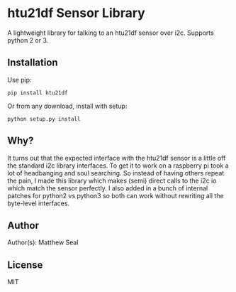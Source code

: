 # htu21df Sensor Library
A lightweight library for talking to an htu21df sensor over i2c. Supports python 2 or 3.

## Installation
Use pip:

	pip install htu21df

Or from any download, install with setup:

    python setup.py install

## Why?
It turns out that the expected interface with the htu21df sensor is a little off the standard i2c library interfaces. To get it to work on a raspberry pi took a lot of headbanging and soul searching. So instead of having others repeat the pain, I made this library which makes (semi) direct calls to the i2c io which match the sensor perfectly. I also added in a bunch of internal patches for python2 vs python3 so both can work without rewriting all the byte-level interfaces.

## Author
Author(s): Matthew Seal

## License
MIT
